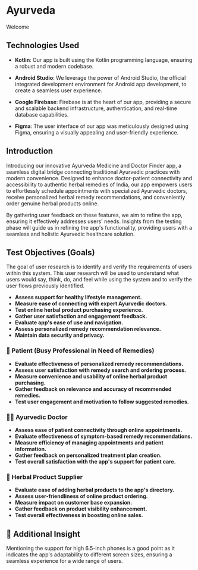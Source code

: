# Ayurveda 

Welcome 
## Technologies Used

- **Kotlin**: Our app is built using the Kotlin programming language, ensuring a robust and modern codebase.

- **Android Studio**: We leverage the power of Android Studio, the official integrated development environment for Android app development, to create a seamless user experience.

- **Google Firebase**: Firebase is at the heart of our app, providing a secure and scalable backend infrastructure, authentication, and real-time database capabilities.

- **Figma**: The user interface of our app was meticulously designed using Figma, ensuring a visually appealing and user-friendly experience.


## Introduction

Introducing our innovative Ayurveda Medicine and Doctor Finder app, a seamless digital bridge connecting traditional Ayurvedic practices with modern convenience. Designed to enhance doctor-patient connectivity and accessibility to authentic herbal remedies of India, our app empowers users to effortlessly schedule appointments with specialized Ayurvedic doctors, receive personalized herbal remedy recommendations, and conveniently order genuine herbal products online.

By gathering user feedback on these features, we aim to refine the app, ensuring it effectively addresses users' needs. Insights from the testing phase will guide us in refining the app's functionality, providing users with a seamless and holistic Ayurvedic healthcare solution.

## Test Objectives (Goals)

The goal of user research is to identify and verify the requirements of users within this system. This user research will be used to understand what users would say, think, do, and feel while using the system and to verify the user flows previously identified.


- **Assess support for healthy lifestyle management.**
- **Measure ease of connecting with expert Ayurvedic doctors.**
- **Test online herbal product purchasing experience.**
- **Gather user satisfaction and engagement feedback.**
- **Evaluate app's ease of use and navigation.**
- **Assess personalized remedy recommendation relevance.**
- **Maintain data security and privacy.**

### 💼 Patient (Busy Professional in Need of Remedies)

- **Evaluate effectiveness of personalized remedy recommendations.**
- **Assess user satisfaction with remedy search and ordering process.**
- **Measure convenience and usability of online herbal product purchasing.**
- **Gather feedback on relevance and accuracy of recommended remedies.**
- **Test user engagement and motivation to follow suggested remedies.**

### 👩‍⚕️ Ayurvedic Doctor

- **Assess ease of patient connectivity through online appointments.**
- **Evaluate effectiveness of symptom-based remedy recommendations.**
- **Measure efficiency of managing appointments and patient information.**
- **Gather feedback on personalized treatment plan creation.**
- **Test overall satisfaction with the app's support for patient care.**

### 🌿 Herbal Product Supplier

- **Evaluate ease of adding herbal products to the app's directory.**
- **Assess user-friendliness of online product ordering.**
- **Measure impact on customer base expansion.**
- **Gather feedback on product visibility enhancement.**
- **Test overall effectiveness in boosting online sales.**

## 📱 Additional Insight

Mentioning the support for high 6.5-inch phones is a good point as it indicates the app's adaptability to different screen sizes, ensuring a seamless experience for a wide range of users.
